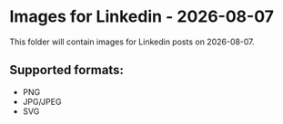 # Images for Linkedin - 2026-08-07

This folder will contain images for Linkedin posts on 2026-08-07.

## Supported formats:
- PNG
- JPG/JPEG
- SVG

